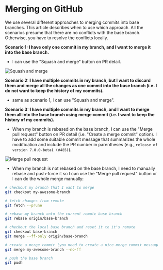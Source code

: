 # Merging on GitHub

We use several different approaches to merging commits into base branches. This article describes when to use which approach.
All the scenarios presume that there are no conflicts with the base branch. Otherwise, you have to resolve the conflicts locally.

**Scenario 1: I have only one commit in my branch, and I want to merge it into the base branch.**

-   I can use the "Squash and merge" button on PR detail.

![Squash and merge](./img/github-squash-and-merge.png)

**Scenario 2: I have multiple commits in my branch, but I want to discard them and merge all the changes as one commit into the base branch (i.e. I do not want to keep the history of my commits).**

-   same as scenario 1, I can use "Squash and merge".

**Scenario 3: I have multiple commits in my branch, and I want to merge them all into the base branch using merge commit (i.e. I want to keep the history of my commits).**

-   When my branch is rebased on the base branch, I can use the "Merge pull request" button on PR detail (i.e. "Create a merge commit" option).
    I have to add some suitable commit message that summarizes the whole modification and include the PR number in parentheses (e.g., `release of version 7.0.0-beta1 (#485)`).

![Merge pull request](./img/github-merge-pull-request.png)

-   When my branch is not rebased on the base branch, I need to manually rebase and push-force it so I can use the "Merge pull request" button
    or I can do the whole merge manually:

```sh
# checkout my branch that I want to merge
git checkout my-awesome-branch

# fetch changes from remote
git fetch --prune

# rebase my branch onto the current remote base branch
git rebase origin/base-branch

# checkout the local base branch and reset it to it's remote
git checkout base-branch
git merge --ff-only origin/base-branch

# create a merge commit (you need to create a nice merge commit message that contains the PR number in parentheses, e.g., "release of version 7.0.0-beta1 (#485)")
git merge my-awesome-branch --no-ff

# push the base branch
git push
```
